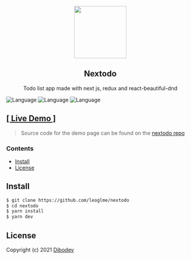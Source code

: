 <p align="center">
<img width="140" src="https://dibodev-files.s3.eu-west-3.amazonaws.com/todo-logo-lg-white.png">
</p>

<h2 align="center">Nextodo</h2>

<p align="center">
 Todo list app made with next js, redux and react-beautiful-dnd 
</p>

![Language](https://img.shields.io/badge/language-react-blue.svg?style=flat)
![Language](https://img.shields.io/badge/language-nextjs-white.svg?style=flat)
![Language](https://img.shields.io/badge/language-redux-purple.svg?style=flat)


## [[ Live Demo ]](https://nextodo.dibodev.com)

> Source code for the demo page can be found on the [nextodo repo](https://github.com/leoglme/nextodo)

### Contents

- [Install](#install)
- [License](#license)

## Install

```sh
$ git clone https://github.com/leoglme/nextodo
$ cd nextodo
$ yarn install
$ yarn dev
```

## License

Copyright (c) 2021 [Dibodev](https://github.com/leoglme)
